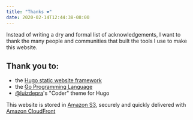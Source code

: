 ```yaml
---
title: "Thanks ❤️"
date: 2020-02-14T12:44:38-08:00
---
```


Instead of writing a dry and formal list of acknowledgements, I want to thank the many people and communities that built the tools I use to make this website.

## Thank you to:
 - the [Hugo static website framework](https://gohugo.io/) 
 - the [Go Programming Language](https://golang.org/)
 - [@luizdepra](https://github.com/luizdepra)'s "Coder" theme for Hugo


This website is stored in [Amazon S3](https://aws.amazon.com/s3/), securely and quickly delivered with [Amazon CloudFront](https://aws.amazon.com/cloudfront/)

